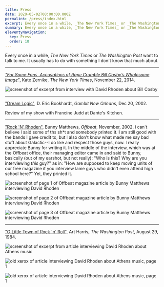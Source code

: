 ```yaml
---
title: Press
date: 2020-05-02T00:00:00.000Z
permalink: /press/index.html
excerpt: Every once in a while, _The New York Times_ or _The Washington Post_ want to talk to me. It usually has to do with something I don't know that much about.
summary: Every once in a while, _The New York Times_ or _The Washington Post_ want to talk to me. It usually has to do with something I don't know that much about.
eleventyNavigation:
  key: Press
  order: 10
---
```


Every once in a while, _The New York Times_ or _The Washington Post_ want to talk to me. It usually has to do with something I don't know that much about.

---

_["For Some Fans, Accusations of Rape Crumble Bill Cosby’s Wholesome Image"](https://www.nytimes.com/2014/11/23/arts/bill-cosby.html)_, Kate Zernike, _The New York Times_, November 22, 2014.

![screenshot of excerpt from interview with David Rhoden about Bill Cosby](/static/img/press/cosby-article-screenshot.png)

---

["Dream Logic"](https://www.nola.com/gambit/events/art_previews_reviews/article_310e7f60-2012-5c0a-8542-ecc256fb1447.html), D. Eric Bookhardt, _Gambit New Orleans_, Dec 20, 2002.

Review of my show with Francine Judd at Dante's Kitchen.

---

["Rock 'N' Rhoden"](http://www.offbeat.com/articles/rock-n-rhoden/), Bunny Matthews, _Offbeat_, November, 2002.
i can't believe I said some of ths sh\*t and somebody printed it. I am still good with the bands I gave credit to, but I also don't know what made me say bad stuff about Galactic--I do like and respect those guys, now. I really appreciate Bunny for writing it. In the middle of the interview, which was at the Offbeat office, their managing editor came in and said to Bunny, basically (out of my earshot, but not really): "Who is this? Why are you interviewing _this_ guy?" as in: "How are supposed to keep moving units of our free magazine if you interview lame guys who didn't even attend high school here?" Yet, they printed it.

![screenshot of page 1 of Offbeat magazine article by Bunny Matthews interviewing David Rhoden](/static/img/press/disndatoffbeatarticlep1.jpg)

![screenshot of page 2 of Offbeat magazine article by Bunny Matthews interviewing David Rhoden](/static/img/press/disndatoffbeatarticlep2.jpg)

![screenshot of page 3 of Offbeat magazine article by Bunny Matthews interviewing David Rhoden](/static/img/press/disndatoffbeatarticlep3.jpg)

---

["O Little Town of Rock 'n' Roll"](https://www.washingtonpost.com/archive/lifestyle/1984/08/29/o-little-town-of-rock-n-roll/73724f2b-8b49-4db9-b586-c6607ee265a5/), Art Harris, _The Washington Post_, August 29, 1984.

![screenshot of excerpt from article interviewing David Rhoden about Athens music](/static/img/press/athens-article-screenshot.png)

![old xerox of article interviewing David Rhoden about Athens music, page 1](/static/img/press/olittletownp1lg.jpg)

![old xerox of article interviewing David Rhoden about Athens music, page 1](/static/img/press/olittletownp2lg.jpg)
